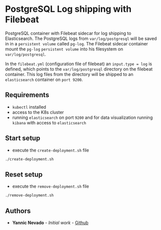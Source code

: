 # PostgreSQL Log shipping with Filebeat
PostgreSQL container with Filebeat sidecar for log shipping to Elasticsearch. The PostgreSQL logs from `var/log/postgresql` will be saved in in a `persistent volume` called `pg-log`. The Filebeat sidecar container mount the `pg-log` `persistent volume` into his filesystem on `var/log/postgresql`.

In the `filebeat.yml` (configuration file of filebeat) an `input.type = log` is defined, which points to the `var/log/postgresql` directory on the filebeat container. This log files from the directory will be shipped to an `elasticsearch` container on `port 9200`.

## Requirements

* `kubectl` installed
* access to the K8s cluster
* running `elasticsearch` on port `9200` and for data visualization running `kibana` with access to `elasticsearch`

## Start setup

* execute the `create-deployment.sh` file

```bash
./create-deployment.sh
```

## Reset setup

* execute the `remove-deployment.sh` file

```bash
./remove-deployment.sh
```

## Authors
* **Yannic Nevado** - *Initial work* - [Github](https://github.com/yanehi)